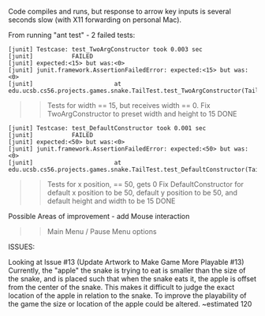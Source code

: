 Code compiles and runs, but response to arrow key inputs is several seconds slow (with X11 forwarding on personal Mac).

From running "ant test" - 2 failed tests:

    [junit] Testcase: test_TwoArgConstructor took 0.003 sec
    [junit] 	      FAILED
    [junit] expected:<15> but was:<0>
    [junit] junit.framework.AssertionFailedError: expected:<15> but was:<0>
    [junit] 					  at edu.ucsb.cs56.projects.games.snake.TailTest.test_TwoArgConstructor(TailTest.java:33)

>> Tests for width == 15, but receives width == 0. 
>> Fix TwoArgConstructor to preset width and height to 15
>> DONE

    [junit] Testcase: test_DefaultConstructor took 0.001 sec
    [junit] 	      FAILED
    [junit] expected:<50> but was:<0>
    [junit] junit.framework.AssertionFailedError: expected:<50> but was:<0>
    [junit] 					  at edu.ucsb.cs56.projects.games.snake.TailTest.test_DefaultConstructor(TailTest.java:20)

>> Tests for x position, == 50, gets 0
>> Fix DefaultConstructor for default x position to be 50, default y position to be 50, and default height and width to be 15
>> DONE



Possible Areas of improvement - add Mouse interaction
>> Main Menu / Pause Menu options





ISSUES:

>>
Looking at Issue #13 (Update Artwork to Make Game More Playable #13)
Currently, the "apple" the snake is trying to eat is smaller than the size of the snake, and is placed such that when the snake eats it, the apple is offset from the center of the snake. This makes it difficult to judge the exact location of the apple in relation to the snake.
To improve the playability of the game the size or location of the apple could be altered.
~estimated 120
>> 
